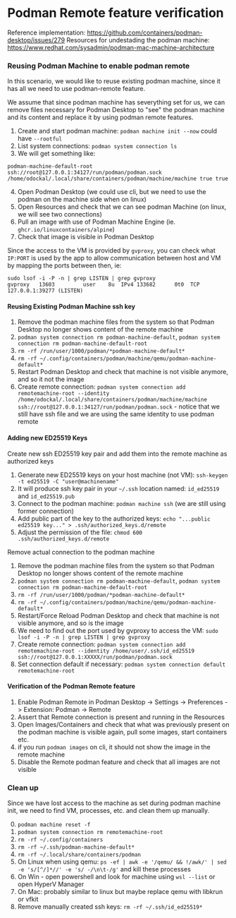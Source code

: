# Podman Remote feature verification

Reference implementation: https://github.com/containers/podman-desktop/issues/279
Resources for undestading the podman machine: https://www.redhat.com/sysadmin/podman-mac-machine-architecture 

### Reusing Podman Machine to enable podman remote

In this scenario, we would like to reuse existing podman machine, since it has all we need to use podman-remote feature.

We assume that since podman machine has severything set for us, we can remove files necessary for Podman Desktop to "see" the podman machine and its content and replace it by using podman remote features.

1. Create and start podman machine: `podman machine init --now` could have `--rootful`
2. List system connections: `podman system connection ls`
3. We will get something like: 
```
podman-machine-default-root ssh://root@127.0.0.1:34127/run/podman/podman.sock /home/odockal/.local/share/containers/podman/machine/machine true true
```
4. Open Podman Desktop (we could use cli, but we need to use the podman on the machine side when on linux)
5. Open Resources and check that we can see podman Machine (on linux, we will see two connections)
6. Pull an image with use of Podman Machine Engine (ie. `ghcr.io/linuxcontainers/alpine`)
7. Check that image is visible in Podman Desktop

Since the access to the VM is provided by `gvproxy`, you can check what `IP:PORT` is used by the app to allow communication between host and VM by mapping the ports between then, ie:
```
sudo lsof -i -P -n | grep LISTEN | grep gvproxy
gvproxy   13603         user    8u  IPv4 133682      0t0  TCP 127.0.0.1:39277 (LISTEN)
```

#### Reusing Existing Podman Machine ssh key 

1. Remove the podman machine files from the system so that Podman Desktop no longer shows content of the remote machine
2. `podman system connection rm podman-machine-default`, `podman system connection rm podman-machine-default-root`      
3. `rm -rf /run/user/1000/podman/*podman-machine-default*`
4. `rm -rf ~/.config/containers/podman/machine/qemu/podman-machine-default*`
5. Restart Podman Desktop and check that machine is not visible anymore, and so it not the image
6. Create remote connection: `podman system connection add remotemachine-root --identity /home/odockal/.local/share/containers/podman/machine/machine  ssh://root@127.0.0.1:34127/run/podman/podman.sock` - notice that we still have ssh file and we are using the same identity to use podman remote

#### Adding new ED25519 Keys

Create new ssh ED25519 key pair and add them into the remote machine as authorized keys

1. Generate new ED25519 keys on your host machine (not VM): `ssh-keygen -t ed25519 -C "user@machinename"`
2. It will produce ssh key pair in your `~/.ssh` location named: `id_ed25519` and `id_ed25519.pub`
3. Connect to the podman machine: `podman machine ssh` (we are still using former connection)
4. Add public part of the key to the authorized keys: `echo "...public ed25519 key..." > .ssh/authorized_keys.d/remote`
5. Adjust the permission of the file: `chmod 600 .ssh/authorized_keys.d/remote`

Remove actual connection to the podman machine

1. Remove the podman machine files from the system so that Podman Desktop no longer shows content of the remote machine
2. `podman system connection rm podman-machine-default`, `podman system connection rm podman-machine-default-root`      
3. `rm -rf /run/user/1000/podman/*podman-machine-default*`
4. `rm -rf ~/.config/containers/podman/machine/qemu/podman-machine-default*`
5. Restart/Force Reload Podman Desktop and check that machine is not visible anymore, and so is the image
6. We need to find out the port used by gvproxy to access the VM: `sudo lsof -i -P -n | grep LISTEN | grep gvproxy`
7. Create remote connection: `podman system connection add remotemachine-root --identity /home/user/.ssh/id_ed25519 ssh://root@127.0.0.1:XXXXX/run/podman/podman.sock`
8. Set connection default if necessary: `podman system connection default remotemachine-root`

#### Verification of the Podman Remote feature

1. Enable Podman Remote in Podman Desktop -> Settings -> Preferences -> Extension: Podman -> Remote
2. Assert that Remote connection is present and running in the Resources
3. Open Images/Containers and check that what was previously present on the podman machine is visible again, pull some images, start containers etc.
4. if you run `podman images` on cli, it should not show the image in the remote machine
5. Disable the Remote podman feature and check that all images are not visible

### Clean up

Since we have lost access to the machine as set during podman machine init, we need to find VM, processes, etc. and clean them up manually.

0. `podman machine reset -f`
1. `podman system connection rm remotemachine-root`
2. `rm -rf ~/.config/containers`
3. `rm -rf ~/.ssh/podman-machine-default*`
4. `rm -rf ~/.local/share/containers/podman`
5. On Linux when using qemu: `ps -ef | awk -e '/qemu/ && !/awk/' | sed -e 's/[^/]*//' -e 's/ -/\n\t-/g'` and kill these processes
6. On Win - open powershell and look for machine using `wsl --list` or open HyperV Manager
7. On Mac: probably similar to linux but maybe replace qemu with libkrun or vfkit
8. Remove manually created ssh keys: `rm -rf ~/.ssh/id_ed25519*`